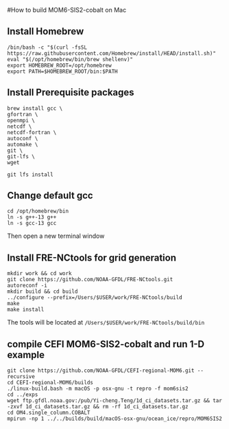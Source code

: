 #How to build MOM6-SIS2-cobalt on Mac

## Install Homebrew
```console
/bin/bash -c "$(curl -fsSL https://raw.githubusercontent.com/Homebrew/install/HEAD/install.sh)"
eval "$(/opt/homebrew/bin/brew shellenv)"
export HOMEBREW_ROOT=/opt/homebrew
export PATH=$HOMEBREW_ROOT/bin:$PATH
```
## Install Prerequisite packages
```console
brew install gcc \
gfortran \
openmpi \
netcdf \
netcdf-fortran \
autoconf \
automake \
git \
git-lfs \
wget

git lfs install
```

## Change default gcc
```console
cd /opt/homebrew/bin
ln -s g++-13 g++
ln -s gcc-13 gcc
```
Then open a new terminal window

## Install FRE-NCtools for grid generation
```console
mkdir work && cd work
git clone https://github.com/NOAA-GFDL/FRE-NCtools.git
autoreconf -i
mkdir build && cd build
../configure --prefix=/Users/$USER/work/FRE-NCtools/build
make
make install
```
The tools will be located at `/Users/$USER/work/FRE-NCtools/build/bin`

## compile CEFI MOM6-SIS2-cobalt and run 1-D example
```console
git clone https://github.com/NOAA-GFDL/CEFI-regional-MOM6.git --recursive
cd CEFI-regional-MOM6/builds
./linux-build.bash -m macOS -p osx-gnu -t repro -f mom6sis2
cd ../exps
wget ftp.gfdl.noaa.gov:/pub/Yi-cheng.Teng/1d_ci_datasets.tar.gz && tar -zxvf 1d_ci_datasets.tar.gz && rm -rf 1d_ci_datasets.tar.gz
cd OM4.single_column.COBALT
mpirun -np 1 ../../builds/build/macOS-osx-gnu/ocean_ice/repro/MOM6SIS2 
